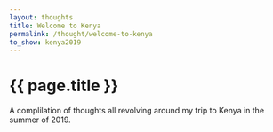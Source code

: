 ```yaml
---
layout: thoughts
title: Welcome to Kenya
permalink: /thought/welcome-to-kenya
to_show: kenya2019
---
```


<h1>{{ page.title }}</h1>

A complilation of thoughts all revolving around my trip to Kenya in the summer of 2019.
